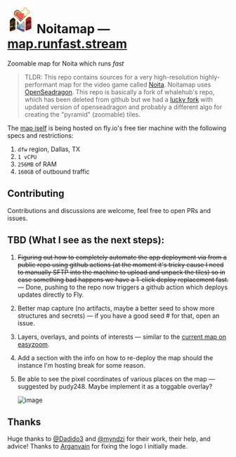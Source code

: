 # ![](https://github.com/WUOTE/noitamap/blob/main/public/assets/Noitamap%20logo.png) Noitamap — [map.runfast.stream](https://map.runfast.stream)



Zoomable map for Noita which runs _fast_

> TLDR: This repo contains sources for a very high-resolution highly-performant map for the video game called [Noita](https://store.steampowered.com/app/881100/Noita/). Noitamap uses [OpenSeadragon](https://github.com/openseadragon/openseadragon).
This repo is basically a fork of whalehub's repo, which has been deleted from github but we had a [lucky fork](https://github.com/quiddity-wp/noita-map-viewer) with updated version of openseadragon and probably a different algo for creating the "pyramid" (zoomable) tiles.

The [map iself](https://map.runfast.stream) is being hosted on fly.io's free tier machine with the following specs and restrictions:
1. `dfw` region, Dallas, TX
2. `1 vCPU`
3. `256MB` of RAM
4. `160GB` of outbound traffic

## Contributing
Contributions and discussions are welcome, feel free to open PRs and issues.

## TBD (What I see as the next steps):
1. ~~Figuring out how to completely automate the app deployment via from a public repo using github actions (at the moment it's tricky cause I need to manually SFTP into the machine to upload and unpack the tiles) so in case something bad happens we have a 1-click deploy replacement fast.~~ — Done, pushing to the repo now triggers a github action which deploys updates directly to Fly.
2. Better map capture (no artifacts, maybe a better seed to show more structures and secrets) — if you have a good seed # for that, open an issue.
3. Layers, overlays, and points of interests — similar to the [current map on easyzoom](https://easyzoom.com/image/260463).
4. Add a section with the info on how to re-deploy the map should the instance I'm hosting break for some reason.
5. Be able to see the pixel coordinates of various places on the map — suggested by pudy248. Maybe implement it as a toggable overlay?

    ![image](https://github.com/WUOTE/noitamap/assets/106106310/dcf35bf6-036c-4145-b07b-31bd7b9a45b8)


## Thanks
Huge thanks to [@Dadido3](https://github.com/Dadido3) and [@myndzi](https://github.com/myndzi) for their work, their help, and advice! Thanks to [Arganvain](https://www.twitch.tv/arganvain) for fixing the logo I initially made.
